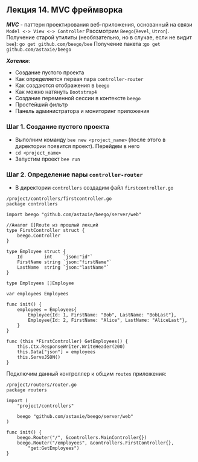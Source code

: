 ## Лекция 14. MVC фреймворка 

***MVC*** - паттерн проектирования веб-приложения, основанный на связи ```Model <-> View <-> Controller```
Рассмотрим ```Beego```(```Revel```, ```Utron```). 
Получение старой утилиты (необязательно, но в случае, если не видит ```bee```): ```go get github.com/beego/bee```
Получение пакета :```go get github.com/astaxie/beego```

***Хотелки***:
* Создание пустого проекта
* Как определяется первая пара ```controller-router```
* Как создаются отображения в ```beego```
* Как можно натянуть ```Bootstrap4```
* Создание переменной сессии в контексте ```beego```
* Простейший фильтр
* Панель администратора и мониторинг приложения


### Шаг 1. Создание пустого проекта
* Выполним команду ```bee new <project_name>``` (после этого в директории появится проект). Перейдем в него
* ```cd <project_name>```
* Запустим проект ```bee run```

### Шаг 2. Определение пары ```controller-router```
* В директории ```controllers```  создадим файл ```firstcontroller.go```
```
/project/controllers/firstcontroller.go
package controllers

import beego "github.com/astaxie/beego/server/web"

//Аналог []Route из прошлый лекций
type FirstController struct {
	beego.Controller
}

type Employee struct {
	Id        int    `json:"id"`
	FirstName string `json:"firstName"`
	LastName  string `json:"lastName"`
}

type Employees []Employee

var employees Employees

func init() {
	employees = Employees{
		Employee{Id: 1, FirstName: "Bob", LastName: "BobLast"},
		Employee{Id: 2, FirstName: "Alice", LastName: "AliceLast"},
	}
}

func (this *FirstController) GetEmployees() {
	this.Ctx.ResponseWriter.WriteHeader(200)
	this.Data["json"] = employees
	this.ServeJSON()
}

```

Подключим данный контроллер к общим ```routes``` приложения:
```
/project/routers/router.go
package routers

import (
	"project/controllers"

	beego "github.com/astaxie/beego/server/web"
)

func init() {
	beego.Router("/", &controllers.MainController{})
	beego.Router("/employees", &controllers.FirstController{},
		"get:GetEmployees")
}

```